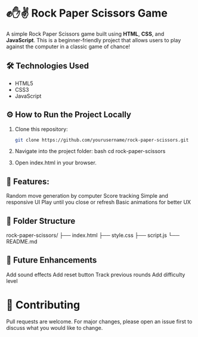 # ✊✋✌️ Rock Paper Scissors Game

A simple Rock Paper Scissors game built using **HTML**, **CSS**, and **JavaScript**. This is a beginner-friendly project that allows users to play against the computer in a classic game of chance!

## 🛠️ Technologies Used

- HTML5
- CSS3
- JavaScript



## ⚙️ How to Run the Project Locally

1. Clone this repository:
   ```bash
   git clone https://github.com/yourusername/rock-paper-scissors.git

2. Navigate into the project folder:
bash
cd rock-paper-scissors

3. Open index.html in your browser.

## 🔮 Features:
Random move generation by computer
Score tracking
Simple and responsive UI
Play until you close or refresh
Basic animations for better UX

## 📁 Folder Structure

rock-paper-scissors/
├── index.html
├── style.css
├── script.js
└── README.md

## 📌 Future Enhancements

Add sound effects
Add reset button
Track previous rounds
Add difficulty level

# 🤝 Contributing
Pull requests are welcome. For major changes, please open an issue first to discuss what you would like to change.